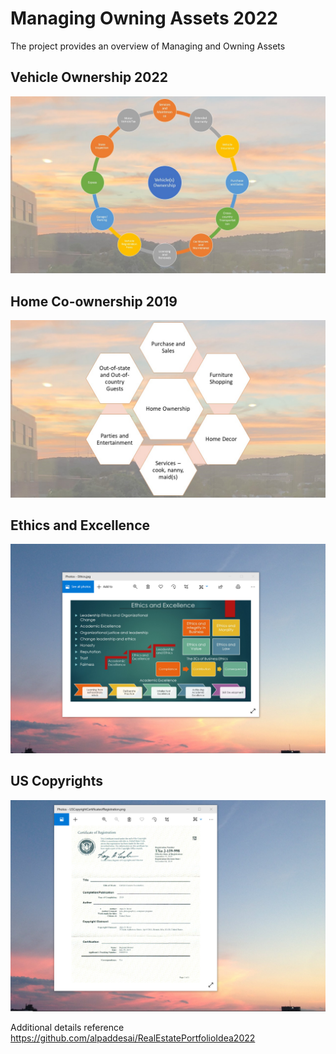 # Managing Owning Assets 2022

The project provides an overview of Managing and Owning Assets 

## Vehicle Ownership 2022
![image](VehicleOwnership.jpg)

## Home Co-ownership 2019
![image](HomeOwnership.jpg)

## Ethics and Excellence
![image](EthicsandExcellence.png)

## US Copyrights
![image](USCopyrightCertificate.png)

Additional details reference https://github.com/alpaddesai/RealEstatePortfolioIdea2022

